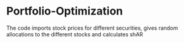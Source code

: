 # Portfolio-Optimization
The code imports stock prices for different securities, gives random allocations to the different stocks and calculates shAR 
